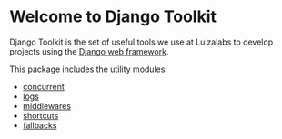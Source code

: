 Welcome to Django Toolkit
=========================

Django Toolkit is the set of useful tools we use at Luizalabs to develop
projects using the [Django web framework][django-website].

This package includes the utility modules:

* [concurrent](concurrent)
* [logs](logs)
* [middlewares](middlewares)
* [shortcuts](shortcuts)
* [fallbacks](fallbacks)

[django-website]: https://www.djangoproject.com/
